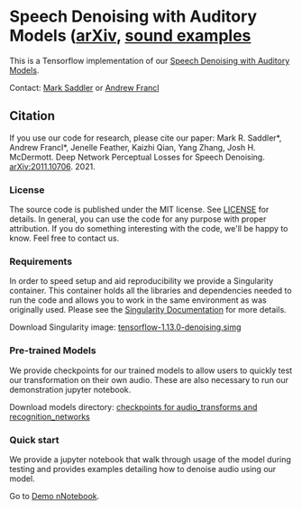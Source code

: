 <a name="top"></a>

# Speech Denoising with Auditory Models ([arXiv](https://arxiv.org/abs/2011.10706), [sound examples](https://mcdermottlab.mit.edu/deep_feature_denoising/demo.html)
This is a Tensorflow implementation of our [Speech Denoising with Auditory Models](https://arxiv.org/abs/2011.10706).

Contact: [Mark Saddler](mailto:msaddler@mit.edu) or [Andrew Francl](mailto:francl@mit.edu)

<a name="citation"></a>
## Citation
If you use our code for research, please cite our paper:
Mark R. Saddler*, Andrew Francl*, Jenelle Feather, Kaizhi Qian, Yang Zhang, Josh H. McDermott. Deep Network Perceptual Losses for Speech Denoising. [arXiv:2011.10706](https://arxiv.org/abs/2011.10706). 2021.

### License
The source code is published under the MIT license. See [LICENSE](./LICENSE.md) for details. In general, you can use the code for any purpose with proper attribution. If you do something interesting with the code, we'll be happy to know. Feel free to contact us.

### Requirements
In order to speed setup and aid reproducibility we provide a Singularity container. This container holds all the libraries and dependencies needed to run the code and allows you to work in the same environment as was originally used. Please see the [Singularity Documentation](https://sylabs.io/guides/3.8/user-guide/) for more details.

Download Singularity image: [tensorflow-1.13.0-denoising.simg](https://drive.google.com/file/d/1KFGMJnuX4l1KRQRRVnzbjXE6bjHA7Tjm/view?usp=sharing)

### Pre-trained Models
We provide checkpoints for our trained models to allow users to quickly test our transformation on their own audio. These are also necessary to run our demonstration jupyter notebook.

Download models directory: [checkpoints for audio_transforms and recognition_networks](https://drive.google.com/drive/folders/1HmXSCVOKQCq7G62rs9KE_jsvVO0UqclC?usp=sharing)

### Quick start

We provide a jupyter notebook that walk through usage of the model during testing and provides examples detailing how to denoise audio using our model. 

Go to [Demo nNotebook](./DEMO.ipynb).


